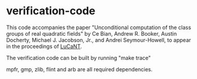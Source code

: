 # verification-code

This code accompanies the paper "Unconditional computation of the class groups of real quadratic fields" by Ce Bian, Andrew R. Booker, Austin Docherty, Michael J. Jacobson, Jr., and Andrei Seymour-Howell, to appear in the proceedings of [LuCaNT](https://icerm.brown.edu/events/sc-23-lucant/).

The verification code can be built by running "make trace"

mpfr, gmp, zlib, flint and arb are all required dependencies.
